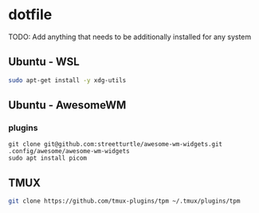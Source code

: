 # dotfile 

TODO: Add anything that needs to be additionally installed for any system

## Ubuntu - WSL 

```sh
sudo apt-get install -y xdg-utils

```



## Ubuntu - AwesomeWM

### plugins

```
git clone git@github.com:streetturtle/awesome-wm-widgets.git .config/awesome/awesome-wm-widgets
sudo apt install picom
```

## TMUX 

```sh
git clone https://github.com/tmux-plugins/tpm ~/.tmux/plugins/tpm
```
